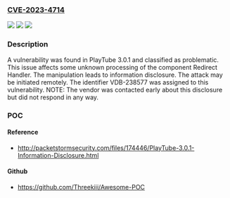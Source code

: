 ### [CVE-2023-4714](https://cve.mitre.org/cgi-bin/cvename.cgi?name=CVE-2023-4714)
![](https://img.shields.io/static/v1?label=Product&message=PlayTube&color=blue)
![](https://img.shields.io/static/v1?label=Version&message=%3D%203.0.1%20&color=brighgreen)
![](https://img.shields.io/static/v1?label=Vulnerability&message=CWE-200%20Information%20Disclosure&color=brighgreen)

### Description

A vulnerability was found in PlayTube 3.0.1 and classified as problematic. This issue affects some unknown processing of the component Redirect Handler. The manipulation leads to information disclosure. The attack may be initiated remotely. The identifier VDB-238577 was assigned to this vulnerability. NOTE: The vendor was contacted early about this disclosure but did not respond in any way.

### POC

#### Reference
- http://packetstormsecurity.com/files/174446/PlayTube-3.0.1-Information-Disclosure.html

#### Github
- https://github.com/Threekiii/Awesome-POC

